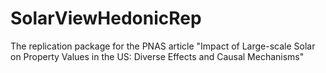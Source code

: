 # SolarViewHedonicRep
The replication package for the PNAS article "Impact of Large-scale Solar on Property Values in the US: Diverse Effects and Causal Mechanisms"
